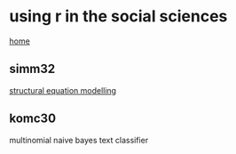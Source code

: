 # using r in the social sciences

[home](https://nils-holmberg.github.io/)

## simm32

[structural equation modelling](web/)

## komc30

multinomial naive bayes text classifier

